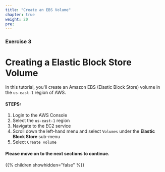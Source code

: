 ```yaml
---
title: "Create an EBS Volume"
chapter: true
weight: 20
pre:
---
```


### Exercise 3

# Creating a Elastic Block Store Volume

In this tutorial, you'll create an Amazon EBS (Elastic Block Store) volume in the `us-east-1` region of AWS.

#### STEPS:
1. Login to the AWS Console
2. Select the `us-east-1` region
3. Navigate to the EC2 service
4. Scroll down the left-hand menu and select `Volumes` under the **Elastic Block Store** sub-menu
5. Select `Create volume`

#### Please move on to the next sections to continue.

{{% children showhidden="false" %}}

